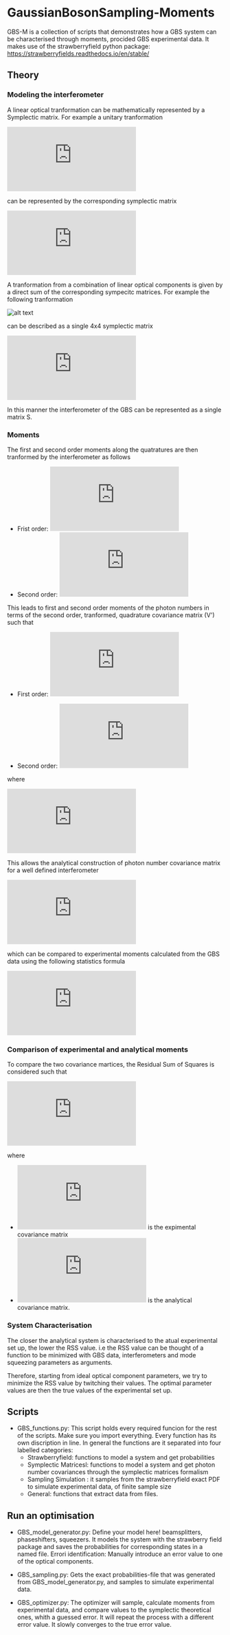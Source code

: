 # GaussianBosonSampling-Moments

GBS-M is a collection of scripts that demonstrates how a GBS system can be characterised through moments, procided GBS experimental data.
It makes use of the strawberryfield python package: https://strawberryfields.readthedocs.io/en/stable/

## Theory

### Modeling the interferometer

A linear optical tranformation can be mathematically represented by a Symplectic matrix. For example a unitary tranformation 

![equation](https://latex.codecogs.com/gif.latex?U%3D%20%5Cbegin%7Bpmatrix%7D%20A%20%26%20B%20%5C%5C%20B%5E*%20%26%20A%5E*%20%5Cend%7Bpmatrix%7D)

can be represented by the corresponding symplectic matrix

![equation](https://latex.codecogs.com/gif.latex?S%3D%5Cfrac%7B1%7D%7B2%7D%20%5Cbegin%7Bpmatrix%7D%20A&plus;B&plus;A%5E*&plus;B%5E*%20%26%20-i%28A-A%5E*&plus;B%5E*-B%29%5C%5C%20i%28A-B%5E*&plus;B-A%5E*%29%20%26%20A&plus;A%5E*-B-B%5E*%20%5Cend%7Bpmatrix%7D)

A tranformation from a combination of linear optical components is given by a direct sum of the corresponding sympecitc matrices. For example the following tranformation 

![alt text](https://github.com/glaneek/try/blob/main/tranformationExample.PNG?raw=true)

can be described as a single 4x4 symplectic matrix

![equation](https://latex.codecogs.com/gif.latex?S_%7BBS%7D%5Ccdot%28S_%7B%5Czeta%7D%5Coplus%20%5Cmathbb%7BI%7D%29%3D%20S_%7BBS%7D%5Ccdot%20%5Cbegin%7Bpmatrix%7D%20%5Ccosh%20r%20&plus;%20%5Ccos%5Cphi%5Csinh%20r%20%26%20%5Csin%5Cphi%5Csinh%20r%20%26%200%20%26%200%20%5C%5C%20-%5Csin%5Cphi%5Csinh%20r%20%26%20%5Ccosh%20r%20-%20%5Ccos%5Cphi%5Csinh%20r%20%26%200%20%26%200%5C%5C%200%20%26%200%20%26%201%20%26%200%5C%5C%200%20%26%200%20%26%200%20%26%201%20%5Cend%7Bpmatrix%7D)

In this manner the interferometer of the GBS can be represented as a single matrix S.

### Moments

The first and second order moments along the quatratures are then tranformed by the interferometer as follows

* Frist order: ![equation](https://latex.codecogs.com/gif.latex?%5CVec%7Bd%7D%27%3DS%5CVec%7Bd%7D)
* Second order: ![equation](https://latex.codecogs.com/gif.latex?V%27%3DSVS%5ET)

This leads to first and second order moments of the photon numbers in terms of the second order, tranformed, quadrature covariance matrix (V') such that

* First order:  ![equation](https://latex.codecogs.com/gif.latex?%5Clangle%20%5Chat%7BN%7D_n%20%5Crangle%20%3D%5Cfrac%7B1%7D%7B2%7D%28V%27_%7Bnn%7D&plus;V%27_%7Bn&plus;1n&plus;1%7D-1%29)

* Second order:  ![equation](https://latex.codecogs.com/gif.latex?%5Clangle%20N_n%20N_m%20%5Crangle%3D%20%5Cleft%5B%20%5Csum%5EW_%7Bnnmm%7D&plus;%20%5Csum%5EW_%7Bnn%28m&plus;1%29%28m&plus;1%29%7D&plus;%20%5Csum%5EW_%7B%28n&plus;1%29%28n&plus;1%29mm%7D&plus;%20%5Csum%5EW_%7B%28n&plus;1%29%28n&plus;1%29%28m&plus;1%29%28m&plus;1%29%7D-%20%5Csum_%7Bnm%7D%5ED&plus;1%20%5Cright%5D%20%5Cleft%28%5Cfrac%7B%282%5Cpi%29%5E%7B2n%7D%7D%7B%5Ctext%7Bdet%7DV%5ET%7D%5Cright%29%5E%7B%5Cfrac%7B1%7D%7B2%7D%7D%5C%5C)

where

![equation](https://latex.codecogs.com/gif.latex?%5Csum_%7Bnm%7D%5ED%3DV%27_%7Bnn%7D&plus;V%27_%7Bn&plus;1n&plus;1%7D&plus;V%27_%7Bmm%7D&plus;V%27_%7Bm&plus;1m&plus;1%7D) 

This allows the analytical construction of photon number covariance matrix for a well defined interferometer

![equation](https://latex.codecogs.com/gif.latex?%5Clangle%20%5Chat%7BN%7D_i%20%5Chat%7BN%7D_j%5Crangle-%5Clangle%20%5Chat%7BN%7D_i%20%5Crangle%20%5Clangle%20%5Chat%7BN%7D_j%20%5Crangle%3D%5Cfrac%7B1%7D%7B2%7D%28V%5E2_%7Bi%2Cj%7D&plus;V%5E2_%7Bi&plus;1%2Cj&plus;1%7D&plus;V%5E2_%7Bi%2Cj&plus;1%7D&plus;V%5E2_%7Bi&plus;1%2Cj%7D%29)

which can be compared to experimental moments calculated from the GBS data using the following statistics formula

![equation](https://latex.codecogs.com/gif.latex?%5Cmathrm%7BE%7D%28g%28x_1%2C...%2Cx_n%29%29%3D%5Csum_%7Bx_1%7D%5Ccdot%5Ccdot%5Ccdot%5Csum_%7Bx_n%7Dg%28x_1%2C...%2Cx_n%29%5Cmathrm%7BP%7D%28x_1%3DX_1%2C...%2Cx_n%3DX_n%29)

### Comparison of experimental and analytical moments

To compare the two covariance martices, the Residual Sum of Squares is considered such that 

![equation](https://latex.codecogs.com/gif.latex?RSS%3D%5Csum_%7B%5Csigma%5Cin%20cov%5BN_i%2CN_j%5D%7D%5Cleft%5B%28%5CDelta%5CTilde%7BN%7D_%7B%5Csigma%7D%29%5E2-%28%5CDelta%20N_%7B%5Csigma%7D%29%5E2%29%5Cright%5D%5E2)

where

* ![equation](https://latex.codecogs.com/gif.latex?%5CDelta%20N_%7B%5Csigma%7D) is the expimental covariance matrix
* ![equation](https://latex.codecogs.com/gif.latex?%5CDelta%5CTilde%7BN%7D_%7B%5Csigma%7D) is the analytical covariance matrix.

### System Characterisation

The closer the analytical system is characterised to the atual experimental set up, the lower the RSS value. i.e the RSS value can be thought of a function to be minimized with GBS data, interferometers and mode squeezing parameters as arguments.

Therefore, starting from ideal optical component parameters, we try to minimize the RSS value by twitching their values. The optimal parameter values are then the true values of the experimental set up. 

## Scripts

* GBS_functions.py: This script holds every required funcion for the rest of the scripts. Make sure you 
		  import everything. Every function has its own discription in line. In general the functions are
		  it separated into four labelled categories: 
	* Strawberryfield: functions to model a system and get probabilities
	* Symplectic Matricesl: functions to model a system and get photon number covariances through the symplectic matrices formalism
	* Sampling Simulation : it samples from the strawberryfield exact PDF to simulate experimental data, of finite sample size
	* General: functions that extract data from files.


## Run an optimisation

* GBS_model_generator.py: Define your model here! beamsplitters, phaseshifters, squeezers. It models the system
 			with the strawberry field package and saves the probabilities for corresponding states
			in a named file. Errori identification: Manually introduce an error value to one of 
			the optical components. 

* GBS_sampling.py: Gets the exact probabilities-file that was generated from GBS_model_generator.py, and samples
		 to simulate experimental data.

* GBS_optimizer.py: The optimizer will sample, calculate moments from experimental data, and compare values
		  to the symplectic theoretical ones, whith a guessed error. It will repeat the process
	          with a different error value. It slowly converges to the true error value.

